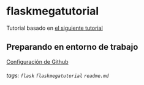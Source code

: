 # flaskmegatutorial
Tutorial basado en [el siguiente tutorial](https://blog.miguelgrinberg.com/post/the-flask-mega-tutorial-part-i-hello-world)
## Preparando en entorno de trabajo
[Configuración de Github](doc/git.md)
###### tags: `flask` `flaskmegatutorial` `readme.md`
